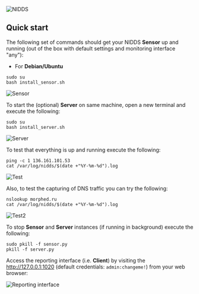 ![NIDDS]()


## Quick start

The following set of commands should get your NIDDS **Sensor** up and running (out of the box with default settings and monitoring interface "any"):

- For **Debian/Ubuntu**

```
sudo su
bash install_sensor.sh
```
![Sensor]()

To start the (optional) **Server** on same machine, open a new terminal and execute the following:

```
sudo su
bash install_server.sh
```

![Server]()

To test that everything is up and running execute the following:

```
ping -c 1 136.161.101.53
cat /var/log/nidds/$(date +"%Y-%m-%d").log
```

![Test](https://i.imgur.com/NYJg6Kl.png)

Also, to test the capturing of DNS traffic you can try the following:

```
nslookup morphed.ru
cat /var/log/nidds/$(date +"%Y-%m-%d").log
```

![Test2](https://i.imgur.com/62oafEe.png)

To stop **Sensor** and **Server** instances (if running in background) execute the following:

```
sudo pkill -f sensor.py
pkill -f server.py
```

Access the reporting interface (i.e. **Client**) by visiting the http://127.0.0.1:1020 (default credentials: `admin:changeme!`) from your web browser:

![Reporting interface]()



